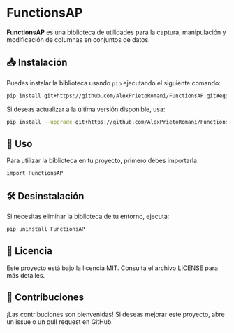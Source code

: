 # FunctionsAP

**FunctionsAP** es una biblioteca de utilidades para la captura, manipulación y modificación de columnas en conjuntos de datos.

## 📥 Instalación

Puedes instalar la biblioteca usando `pip` ejecutando el siguiente comando:

```sh
pip install git+https://github.com/AlexPrietoRomani/FunctionsAP.git#egg=FunctionsAP
```

Si deseas actualizar a la última versión disponible, usa:

```sh
pip install --upgrade git+https://github.com/AlexPrietoRomani/FunctionsAP.git#egg=FunctionsAP
```

## 🚀 Uso

Para utilizar la biblioteca en tu proyecto, primero debes importarla:

```sh
import FunctionsAP
```

## 🛠 Desinstalación
Si necesitas eliminar la biblioteca de tu entorno, ejecuta:

```sh
pip uninstall FunctionsAP
```

## 📄 Licencia

Este proyecto está bajo la licencia MIT. Consulta el archivo LICENSE para más detalles.

## 📢 Contribuciones

¡Las contribuciones son bienvenidas! Si deseas mejorar este proyecto, abre un issue o un pull request en GitHub.